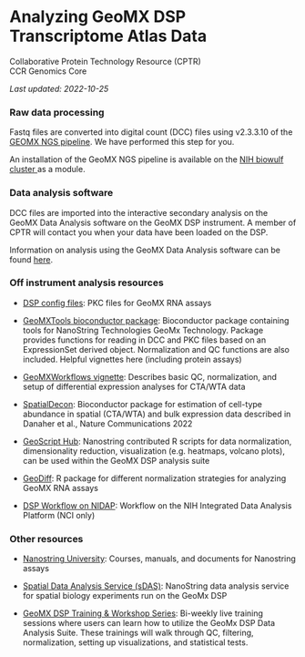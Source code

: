 # Analyzing GeoMX DSP Transcriptome Atlas Data

Collaborative Protein Technology Resource (CPTR)  
CCR Genomics Core

*Last updated: 2022-10-25*


### Raw data processing

Fastq files are converted into digital count (DCC) files using v2.3.3.10 of the [GEOMX NGS pipeline](https://nanostring.com/products/geomx-digital-spatial-profiler/software-updates/v2-4/). We have performed this step for you.

An installation of the GeoMX NGS pipeline is available on the [NIH biowulf cluster ](https://hpc.nih.gov/apps/geomx_ngs_pipeline.html)as a module.


### Data analysis software

DCC files are imported into the interactive secondary analysis on the GeoMX Data Analysis software on the GeoMX DSP instrument. A member of CPTR will contact you when your data have been loaded on the DSP.

Information on analysis using the GeoMX Data Analysis software can be found [here](https://university.nanostring.com/geomx-dsp-data-analysis-user-manual/1163670).

### Off instrument analysis resources
 
* [DSP config files](https://nanostring.com/products/geomx-digital-spatial-profiler/geomx-dsp-configuration-files/):  PKC files for GeoMX RNA assays

* [GeoMXTools bioconductor package](http://www.bioconductor.org/packages/release/bioc/html/GeomxTools.html): Bioconductor package containing tools for NanoString Technologies GeoMx Technology. Package provides functions for reading in DCC and PKC files based on an ExpressionSet derived object. Normalization and QC functions are also included. Helpful vignettes here (including protein assays)

* [GeoMXWorkflows vignette](https://bioconductor.org/packages/release/workflows/vignettes/GeoMxWorkflows/inst/doc/GeomxTools_RNA-NGS_Analysis.html):  Describes basic QC, normalization, and setup of differential expression analyses for CTA/WTA data

* [SpatialDecon](https://bioconductor.org/packages/release/bioc/html/SpatialDecon.html): Bioconductor package for estimation of cell-type abundance in spatial (CTA/WTA) and bulk expression data described in Danaher et al., Nature Communications 2022

* [GeoScript Hub](https://nanostring.com/products/geomx-digital-spatial-profiler/geoscript-hub/):  Nanostring contributed R scripts for data normalization, dimensionality reduction, visualization (e.g. heatmaps, volcano plots), can be used within the GeoMX DSP analysis suite

* [GeoDiff](https://github.com/Nanostring-Biostats/GeoDiff):  R package for different normalization strategies for analyzing GeoMX RNA assays

* [DSP Workflow on NIDAP](https://bioinformatics.ccr.cancer.gov/ccbr/education-training/nidap-training/?cid=eb_govdel#:~:text=Digital%20Spatial%20Profiling%20Analysis%20Workflow%3A):  Workflow on the NIH Integrated Data Analysis Platform (NCI only)

### Other resources

* [Nanostring University](https://university.nanostring.com/):  Courses, manuals, and documents for Nanostring assays

* [Spatial Data Analysis Service (sDAS)](https://nanostring.com/products/geomx-digital-spatial-profiler/spatial-data-analysis-service/):  NanoString data analysis service for spatial biology experiments run on the GeoMx DSP

* [GeoMX DSP Training & Workshop Series](https://nanostring.zoom.us/meeting/register/tJ0qd-isqjkiHtaANKxonzosPuxwQxk4n1Y-):  Bi-weekly live training sessions where users can learn how to utilize the GeoMx DSP Data Analysis Suite.  These trainings will walk through QC, filtering, normalization, setting up visualizations, and statistical tests.
